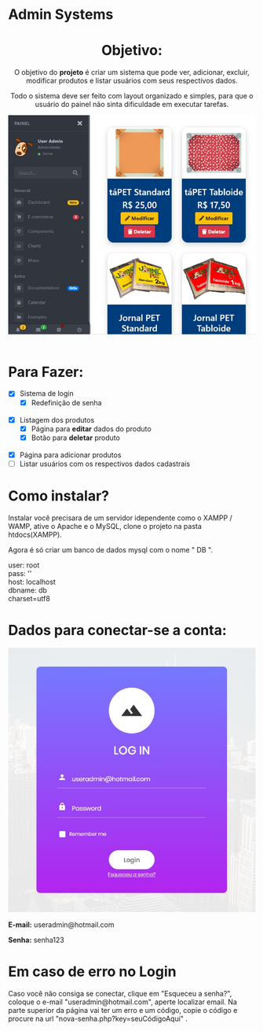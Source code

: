 # Admin Systems
<header>
  <h1>Objetivo:</h1>
  <p>O objetivo do <b>projeto</b> é criar um sistema que pode ver, adicionar, excluir, modificar produtos e listar usuários com seus respectivos dados.</p>
  <p>Todo o sistema deve ser feito com layout organizado e simples, para que o usuário do painel não sinta dificuldade em executar tarefas.</p>
  <p align="center">
    <img src="https://github.com/ArmandoGaleano/adminSystems/blob/master/imagensReadme/addOrDeleteProduct.jpg">
   </p>
</header>
<h1>Para Fazer:</h1>

- [x] Sistema de login
   - [x] Redefinição de senha
   <br>
- [x] Listagem dos produtos
   - [x] Página para <b>editar</b> dados do produto
   - [x] Botão para <b>deletar</b> produto
   <br>
- [x] Página para adicionar produtos
- [ ] Listar usuários com os respectivos dados cadastrais
<h1>Como instalar?</h1>
<div>
  <p>Instalar você precisara de um servidor idependente como o XAMPP / WAMP, ative o Apache e o MySQL, clone o projeto na pasta htdocs(XAMPP).</p>
  <p>Agora é só criar um banco de dados mysql com o nome " DB ".</p>
  <p>user: root<br>
  pass: ''<br>
  host: localhost<br>
  dbname: db<br>
  charset=utf8<p>
</div>
<h1>Dados para conectar-se a conta:</h1>
<p align="center">
  <img src="https://github.com/ArmandoGaleano/adminSystems/blob/master/imagensReadme/loginScreen.jpg">
</p>
<div>
  <p><b>E-mail:</b> useradmin@hotmail.com</p>
  <p><b>Senha:</b> senha123</p>
</div>
<h1>Em caso de erro no Login</h1>
<p>Caso você não consiga se conectar, clique em "Esqueceu a senha?", coloque o e-mail "useradmin@hotmail.com", aperte localizar email. Na parte superior da página vai ter um erro e um código, copie o código e procure na url "nova-senha.php?key=seuCódigoAqui" .</p>
